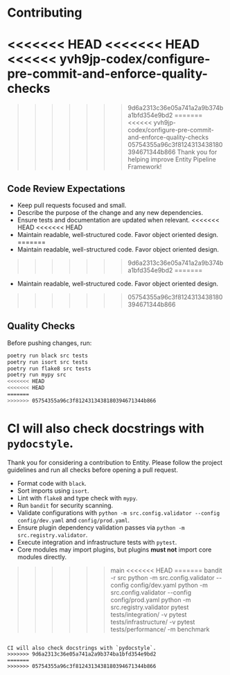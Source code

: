 # Contributing

<<<<<<< HEAD
<<<<<<< HEAD
<<<<<< yvh9jp-codex/configure-pre-commit-and-enforce-quality-checks
=======
>>>>>>> 9d6a2313c36e05a741a2a9b374ba1bfd354e9bd2
=======
<<<<<< yvh9jp-codex/configure-pre-commit-and-enforce-quality-checks
>>>>>>> 05754355a96c3f8124313438180394671344b866
Thank you for helping improve Entity Pipeline Framework!

## Code Review Expectations

- Keep pull requests focused and small.
- Describe the purpose of the change and any new dependencies.
- Ensure tests and documentation are updated when relevant.
<<<<<<< HEAD
<<<<<<< HEAD
- Maintain readable, well‑structured code. Favor object oriented design.
=======
- Maintain readable, well-structured code. Favor object oriented design.
>>>>>>> 9d6a2313c36e05a741a2a9b374ba1bfd354e9bd2
=======
- Maintain readable, well‑structured code. Favor object oriented design.
>>>>>>> 05754355a96c3f8124313438180394671344b866

## Quality Checks

Before pushing changes, run:

```bash
poetry run black src tests
poetry run isort src tests
poetry run flake8 src tests
poetry run mypy src
<<<<<<< HEAD
<<<<<<< HEAD
=======
>>>>>>> 05754355a96c3f8124313438180394671344b866
```

CI will also check docstrings with `pydocstyle`.
======
Thank you for considering a contribution to Entity. Please follow the project guidelines and run all checks before opening a pull request.

* Format code with `black`.
* Sort imports using `isort`.
* Lint with `flake8` and type check with `mypy`.
* Run `bandit` for security scanning.
* Validate configurations with `python -m src.config.validator --config config/dev.yaml` and `config/prod.yaml`.
* Ensure plugin dependency validation passes via `python -m src.registry.validator`.
* Execute integration and infrastructure tests with `pytest`.
* Core modules may import plugins, but plugins **must not** import core modules directly.

>>>>>> main
<<<<<<< HEAD
=======
bandit -r src
python -m src.config.validator --config config/dev.yaml
python -m src.config.validator --config config/prod.yaml
python -m src.registry.validator
pytest tests/integration/ -v
pytest tests/infrastructure/ -v
pytest tests/performance/ -m benchmark
```

CI will also check docstrings with `pydocstyle`.
>>>>>>> 9d6a2313c36e05a741a2a9b374ba1bfd354e9bd2
=======
>>>>>>> 05754355a96c3f8124313438180394671344b866
